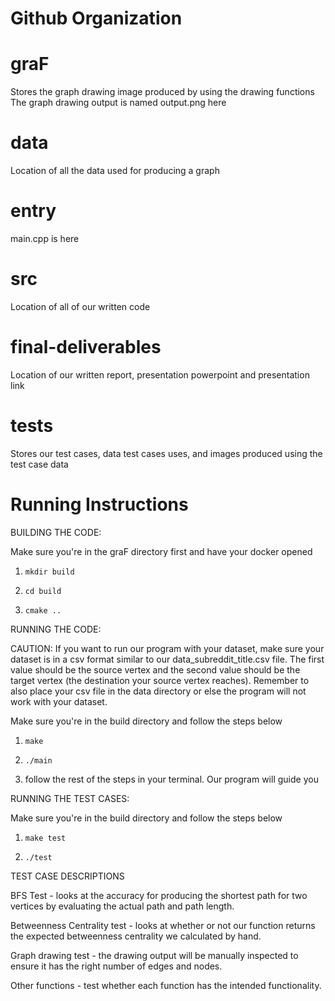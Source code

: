 
# Github Organization

# graF
Stores the graph drawing image produced by using the drawing functions
The graph drawing output is named output.png here

# data
Location of all the data used for producing a graph

# entry
main.cpp is here

# src
Location of all of our written code

# final-deliverables
Location of our written report, presentation powerpoint and presentation link

# tests
Stores our test cases, data test cases uses, and images produced using the test case data

# Running Instructions

BUILDING THE CODE:

Make sure you're in the graF directory first and have your docker opened

1) ```mkdir build```

2) ```cd build```

3) ```cmake ..```

RUNNING THE CODE:

CAUTION: If you want to run our program with your dataset, make sure your dataset is in a csv format similar to our data_subreddit_title.csv file. The first value should be the source vertex and the second value should be the target vertex (the destination your source vertex reaches). Remember to also place your csv file in the data directory or else the program will not work with your dataset.

Make sure you're in the build directory and follow the steps below

1) ```make```

2) ```./main```

3) follow the rest of the steps in your terminal. Our program will guide you

RUNNING THE TEST CASES:

Make sure you're in the build directory and follow the steps below

1) ```make test```

2) ```./test```

TEST CASE DESCRIPTIONS

BFS Test - looks at the accuracy for producing the shortest path for two vertices by evaluating the actual path and path length.

Betweenness Centrality test - looks at whether or not our function returns the expected betweenness centrality we calculated by hand.

Graph drawing test - the drawing output will be manually inspected to ensure it has the right number of edges and nodes.

Other functions - test whether each function has the intended functionality.